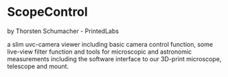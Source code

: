 # ScopeControl
by Thorsten Schumacher  - PrintedLabs

a slim uvc-camera viewer including basic camera control function, 
some live-view filter function and tools for microscopic and astronomic 
measurements including the software interface to our 3D-print microscope, 
telescope and mount.
